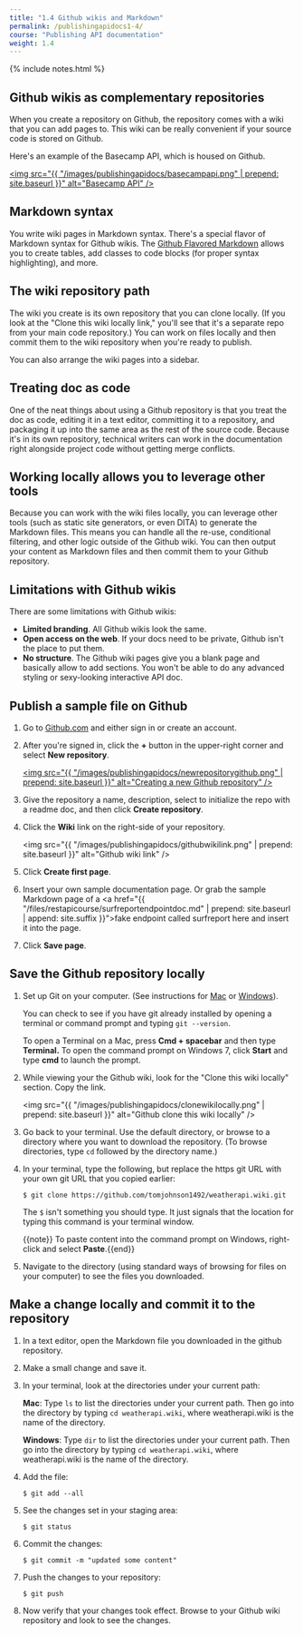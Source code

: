 ```yaml
---
title: "1.4 Github wikis and Markdown"
permalink: /publishingapidocs1-4/
course: "Publishing API documentation"
weight: 1.4
---
```

{% include notes.html %}

## Github wikis as complementary repositories

When you create a repository on Github, the repository comes with a wiki that you can add pages to. This wiki can be really convenient if your source code is stored on Github. 

Here's an example of the Basecamp API, which is housed on Github.

<a href="https://github.com/basecamp/bcx-api"><img src="{{ "/images/publishingapidocs/basecampapi.png" | prepend: site.baseurl }}" alt="Basecamp API" /></a>

## Markdown syntax
You write wiki pages in Markdown syntax. There's a special flavor of Markdown syntax for Github wikis. The [Github Flavored Markdown](https://help.github.com/articles/github-flavored-markdown/) allows you to create tables, add classes to code blocks (for proper syntax highlighting), and more.

## The wiki repository path

The wiki you create is its own repository that you can clone locally. (If you look at the "Clone this wiki locally link," you'll see that it's a separate repo from your main code repository.) You can work on files locally and then commit them to the wiki repository when you're ready to publish. 

You can also arrange the wiki pages into a sidebar.

## Treating doc as code

One of the neat things about using a Github repository is that you treat the doc as code, editing it in a text editor, committing it to a repository, and packaging it up into the same area as the rest of the source code. Because it's in its own repository, technical writers can work in the documentation right alongside project code without getting merge conflicts.

## Working locally allows you to leverage other tools

Because you can work with the wiki files locally, you can leverage other tools (such as static site generators, or even DITA) to generate the Markdown files. This means you can handle all the re-use, conditional filtering, and other logic outside of the Github wiki. You can then output your content as Markdown files and then commit them to your Github repository.

## Limitations with Github wikis

There are some limitations with Github wikis: 

* **Limited branding**. All Github wikis look the same.
* **Open access on the web**. If your docs need to be private, Github isn't the place to put them.
* **No structure**. The Github wiki pages give you a blank page and basically allow to add sections. You won't be able to do any advanced styling or sexy-looking interactive API doc.

## Publish a sample file on Github

1. Go to [Github.com](http://github.com) and either sign in or create an account.
2. After you're signed in, click the **+** button in the upper-right corner and select **New repository**.
	
	<a href="https://github.com/new"><img src="{{ "/images/publishingapidocs/newrepositorygithub.png" | prepend: site.baseurl }}" alt="Creating a new Github repository" /></a>
	
3. Give the repository a name, description, select to initialize the repo with a readme doc, and then click **Create repository**.
4. Click the **Wiki** link on the right-side of your repository.
	
	<img src="{{ "/images/publishingapidocs/githubwikilink.png" | prepend: site.baseurl }}" alt="Github wiki link" />
	
5. Click **Create first page**.
6. Insert your own sample documentation page. Or grab the sample Markdown page of a <a href="{{ "/files/restapicourse/surfreportendpointdoc.md" | prepend: site.baseurl | append: site.suffix }}">fake endpoint called surfreport here</a> and insert it into the page.
7. Click **Save page**.

## Save the Github repository locally

1. Set up Git on your computer. (See instructions for [Mac](https://help.github.com/articles/set-up-git/#platform-mac) or [Windows](https://help.github.com/articles/set-up-git/#platform-windows)). 

	You can check to see if you have git already installed by opening a terminal or command prompt and typing `git --version`. 
	
	To open a Terminal on a Mac, press **Cmd + spacebar** and then type **Terminal.** To open the command prompt on Windows 7, click **Start** and type **cmd** to launch the prompt.
	
2. While viewing your the Github wiki, look for the "Clone this wiki locally" section. Copy the link. 
	
	<img src="{{ "/images/publishingapidocs/clonewikilocally.png" | prepend: site.baseurl }}" alt="Github clone this wiki locally" />
3. Go back to your terminal. Use the default directory, or browse to a directory where you want to download the repository. (To browse directories, type `cd` followed by the directory name.)
4. In your terminal, type the following, but replace the https git URL with your own git URL that you copied earlier:
	
	```
	$ git clone https://github.com/tomjohnson1492/weatherapi.wiki.git
	```
	
	The `$` isn't something you should type. It just signals that the location for typing this command is your terminal window.
	
	{{note}} To paste content into the command prompt on Windows, right-click and select <b>Paste</b>.{{end}}
	
5. Navigate to the directory (using standard ways of browsing for files on your computer) to see the files you downloaded. 

## Make a change locally and commit it to the repository

1. In a text editor, open the Markdown file you downloaded in the github repository. 
2. Make a small change and save it.
3. In your terminal, look at the directories under your current path:

	**Mac**: Type `ls` to list the directories under your current path. Then go into the directory by typing `cd weatherapi.wiki`, where weatherapi.wiki is the name of the directory.
	
	**Windows**: Type `dir` to list the directories under your current path. Then go into the directory by typing `cd weatherapi.wiki`, where weatherapi.wiki is the name of the directory.
	
4. Add the file:
		
	```
	$ git add --all
	```
		
4. See the changes set in your staging area:
	
	```
	$ git status
	```
	
5. Commit the changes:
	
	```
	$ git commit -m "updated some content"
	```
	
6. Push the changes to your repository:
	
	```
	$ git push
	```
	
7. Now verify that your changes took effect. Browse to your Github wiki repository and look to see the changes.
